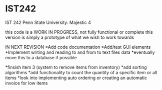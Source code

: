 # IST242
IST 242 Penn State University: Majestic 4

this code is a WORK IN PROGRESS, not fully functional or complete
this version is simply a prototype of what we wish to work towards

IN NEXT REVISION
*Add code documentation
*Add/test GUI elements
*Implement writing and reading to and from to text files data
    *eventually move this to a database if possible
 
 *finsish item 3 (system to remove items from inventory)
 *add sorting algorithms
 *add functionality to count the quantity of a specific item or all items
 *look into implementing auto ordering or creating an automatic invoice for low items
